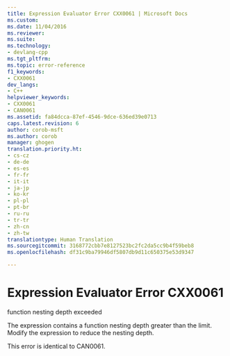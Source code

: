 ```yaml
---
title: Expression Evaluator Error CXX0061 | Microsoft Docs
ms.custom: 
ms.date: 11/04/2016
ms.reviewer: 
ms.suite: 
ms.technology:
- devlang-cpp
ms.tgt_pltfrm: 
ms.topic: error-reference
f1_keywords:
- CXX0061
dev_langs:
- C++
helpviewer_keywords:
- CXX0061
- CAN0061
ms.assetid: fa84dcca-87ef-4546-9dce-636ed39e0713
caps.latest.revision: 6
author: corob-msft
ms.author: corob
manager: ghogen
translation.priority.ht:
- cs-cz
- de-de
- es-es
- fr-fr
- it-it
- ja-jp
- ko-kr
- pl-pl
- pt-br
- ru-ru
- tr-tr
- zh-cn
- zh-tw
translationtype: Human Translation
ms.sourcegitcommit: 3168772cbb7e8127523bc2fc2da5cc9b4f59beb8
ms.openlocfilehash: df31c9ba79946df5807db9d11c650375e53d9347

---
```

# Expression Evaluator Error CXX0061
function nesting depth exceeded  
  
 The expression contains a function nesting depth greater than the limit. Modify the expression to reduce the nesting depth.  
  
 This error is identical to CAN0061.


<!--HONumber=Jan17_HO1-->


